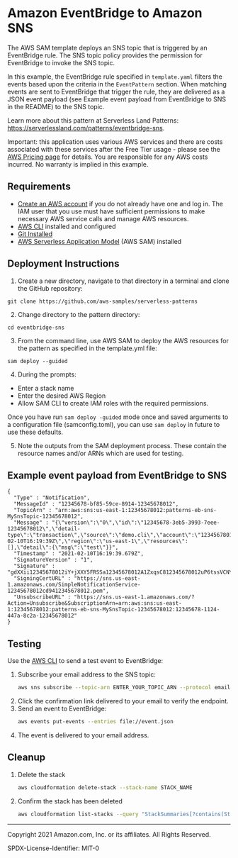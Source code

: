 # Amazon EventBridge to Amazon SNS

The AWS SAM template deploys an SNS topic that is triggered by an EventBridge rule. The SNS topic policy provides the permission for EventBridge to invoke the SNS topic.

In this example, the EventBridge rule specified in `template.yaml` filters the events based upon the criteria in the `EventPattern` section. When matching events are sent to EventBridge that trigger the rule, they are delivered as a JSON event payload (see Example event payload from EventBridge to SNS in the README) to the SNS topic.

Learn more about this pattern at Serverless Land Patterns: https://serverlessland.com/patterns/eventbridge-sns.

Important: this application uses various AWS services and there are costs associated with these services after the Free Tier usage - please see the [AWS Pricing page](https://aws.amazon.com/pricing/) for details. You are responsible for any AWS costs incurred. No warranty is implied in this example.

## Requirements

* [Create an AWS account](https://portal.aws.amazon.com/gp/aws/developer/registration/index.html) if you do not already have one and log in. The IAM user that you use must have sufficient permissions to make necessary AWS service calls and manage AWS resources.
* [AWS CLI](https://docs.aws.amazon.com/cli/latest/userguide/install-cliv2.html) installed and configured
* [Git Installed](https://git-scm.com/book/en/v2/Getting-Started-Installing-Git)
* [AWS Serverless Application Model](https://docs.aws.amazon.com/serverless-application-model/latest/developerguide/serverless-sam-cli-install.html) (AWS SAM) installed

## Deployment Instructions

1. Create a new directory, navigate to that directory in a terminal and clone the GitHub repository:

``` 
git clone https://github.com/aws-samples/serverless-patterns

```
2. Change directory to the pattern directory:
```
cd eventbridge-sns
```
3. From the command line, use AWS SAM to deploy the AWS resources for the pattern as specified in the template.yml file:
```
sam deploy --guided
```
4. During the prompts:
* Enter a stack name
* Enter the desired AWS Region
* Allow SAM CLI to create IAM roles with the required permissions.

Once you have run `sam deploy -guided` mode once and saved arguments to a configuration file (samconfig.toml), you can use `sam deploy` in future to use these defaults.

5. Note the outputs from the SAM deployment process. These contain the resource names and/or ARNs which are used for testing.

## Example event payload from EventBridge to SNS
```
{
  "Type" : "Notification",
  "MessageId" : "12345678-bf85-59ce-8914-12345678012",
  "TopicArn" : "arn:aws:sns:us-east-1:12345678012:patterns-eb-sns-MySnsTopic-12345678012",
  "Message" : "{\"version\":\"0\",\"id\":\"12345678-3eb5-3993-7eee-12345678012\",\"detail-type\":\"transaction\",\"source\":\"demo.cli\",\"account\":\"12345678012\",\"time\":\"2021-02-10T16:19:39Z\",\"region\":\"us-east-1\",\"resources\":[],\"detail\":{\"msg\":\"test\"}}",
  "Timestamp" : "2021-02-10T16:19:39.679Z",
  "SignatureVersion" : "1",
  "Signature" : "gdXXii12345678012iY+jXXY5FRSSa12345678012A1ZxqsC812345678012uP6tssVCNYQ712345678012v+5212345678012gqLwpyzUL12345678012EwTLhv3KJfRa12345678012ilxkYnU12345678012Fw60z12345678012hZonx12345678012/yd7nC12345678012x5Yy23sisMCULq/oqejE12345678012EdtAYnXzWeF9fBE12345678012eHnUYbUlX/jZqK/Vc12345678012UPGLDiWKOS12345678012==",
  "SigningCertURL" : "https://sns.us-east-1.amazonaws.com/SimpleNotificationService-12345678012cd9412345678012.pem",
  "UnsubscribeURL" : "https://sns.us-east-1.amazonaws.com/?Action=Unsubscribe&SubscriptionArn=arn:aws:sns:us-east-1:12345678012:patterns-eb-sns-MySnsTopic-12345678012:12345678-1124-447a-8c2a-12345678012"
}
```

## Testing

Use the [AWS CLI](https://aws.amazon.com/cli/) to send a test event to EventBridge:

1. Subscribe your email address to the SNS topic:
    ```bash
    aws sns subscribe --topic-arn ENTER_YOUR_TOPIC_ARN --protocol email-json --notification-endpoint ENTER_YOUR_EMAIL_ADDRESS
    ```
1. Click the confirmation link delivered to your email to verify the endpoint.
1. Send an event to EventBridge:
    ```bash
    aws events put-events --entries file://event.json
    ```
1. The event is delivered to your email address.

## Cleanup
 
1. Delete the stack
    ```bash
    aws cloudformation delete-stack --stack-name STACK_NAME
    ```
1. Confirm the stack has been deleted
    ```bash
    aws cloudformation list-stacks --query "StackSummaries[?contains(StackName,'STACK_NAME')].StackStatus"
    ```
----
Copyright 2021 Amazon.com, Inc. or its affiliates. All Rights Reserved.

SPDX-License-Identifier: MIT-0
